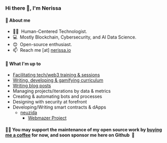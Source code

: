 <h3> Hi there 👋, I'm Nerissa</h3>

#### 📃 About me
- 👩‍💻  &nbsp;Human-Centered Technologist. 
- 💻  &nbsp;Mostly Blockchain, Cybersecurity, and AI Data Science.
- 😊  &nbsp;Open-source enthusiast.
- 📫  &nbsp;Reach me [at] [nerissa.io](https://www.nerissa.io)

#### 🌱 What I'm up to
- [Facilitating tech/web3 training & sessions](https://neuzida.io)
- [Writing, developing & gamifying curriculum](https:webmazer.io)
- [Writing blog posts](https://nerissa.io) 
- Managing projects/iterations by data & metrics 
- Creating & automating bots and processes
- Designing with security at forefront
- Developing/Writing smart contracts & dApps
  - [neuzida](https://neuzida.io)
    - [Webmazer Project](https://webmazer.io)

#### 👩‍💻&nbsp;You may support the maintenance of my open source work by [buying me a coffee](https://www.buymeacoffee.com/Nerissa.io ) for now, and soon sponsor me here on Github &nbsp;🤗



